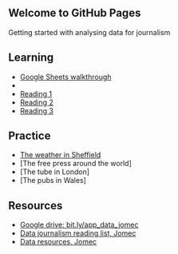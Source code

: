 ## Welcome to GitHub Pages

Getting started with analysing data for journalism

## Learning

- [Google Sheets walkthrough](https://aodhanlutetiae.github.io/dj/sheets)
-
- [Reading 1](https://aodhanlutetiae.github.io/dj/reading1)
- [Reading 2](https://aodhanlutetiae.github.io/dj/reading2)
- [Reading 3](https://aodhanlutetiae.github.io/dj/reading3)

## Practice

- [The weather in Sheffield](https://forms.gle/vE7qyvDxMPbysyo88)
- [The free press around the world]
- [The tube in London]
- [The pubs in Wales]

## Resources

- [Google drive: bit.ly/app_data_jomec](https://bit.ly/app_data_jomec)
- [Data journalism reading list, Jomec](https://dj-reading.readthedocs.io/en/latest/#)
- [Data resources, Jomec](https://aodhanlutetiae.github.io/j_book/intro.html)
